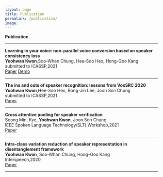 ```yaml
---
layout: page
title: Publication
permalink: /publication/
image:
---
```


**Publication**

***

**Learning in your voice: non-parallel voice conversion based on speaker consistency loss** <br> **Yoohwan Kwon**,Soo-Whan Chung, Hee-Soo Heo, Hong-Goo Kang <br> submitted to ICASSP,2021 <br> [Paper](https://arxiv.org/abs/2011.02168) [Demo](https://yoohwankwon.github.io/Learning_in_your_voice/)

***

**The ins and outs of speaker recognition: lessons from VoxSRC 2020** <br> **Yoohwan Kwon**,Hee-Soo Heo, Bong-Jin Lee, Joon Son Chung <br> submitted to ICASSP,2021 <br> [Paper](https://arxiv.org/abs/2010.15809)

***

**Cross attentive pooling for speaker verification** <br>  Seong Min. Kye, **Yoohwan Kwon**, Joon Son Chung <br> IEEE Spoken Language Technology(SLT) Workshop,2021 <br> [Paper](https://arxiv.org/abs/2008.05983) 

***

**Intra-class variation reduction of speaker representation in disentanglement framework** <br>  **Yoohwan Kwon**, Soo-Whan Chung, Hong-Goo Kang <br> Interspeech,2020 <br> [Paper](https://arxiv.org/abs/2008.01348) 

***

